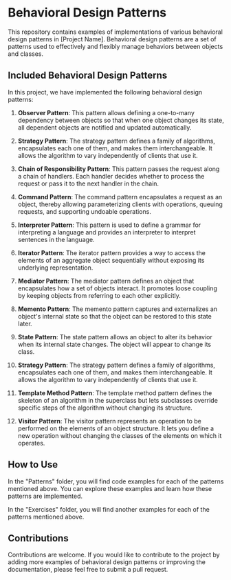 # Behavioral Design Patterns 

This repository contains examples of implementations of various behavioral design patterns in [Project Name]. Behavioral design patterns are a set of patterns used to effectively and flexibly manage behaviors between objects and classes.

## Included Behavioral Design Patterns

In this project, we have implemented the following behavioral design patterns:

1. **Observer Pattern**: This pattern allows defining a one-to-many dependency between objects so that when one object changes its state, all dependent objects are notified and updated automatically.

2. **Strategy Pattern**: The strategy pattern defines a family of algorithms, encapsulates each one of them, and makes them interchangeable. It allows the algorithm to vary independently of clients that use it.

3. **Chain of Responsibility Pattern**: This pattern passes the request along a chain of handlers. Each handler decides whether to process the request or pass it to the next handler in the chain.

4. **Command Pattern**: The command pattern encapsulates a request as an object, thereby allowing parameterizing clients with operations, queuing requests, and supporting undoable operations.

5. **Interpreter Pattern**: This pattern is used to define a grammar for interpreting a language and provides an interpreter to interpret sentences in the language.

6. **Iterator Pattern**: The iterator pattern provides a way to access the elements of an aggregate object sequentially without exposing its underlying representation.

7. **Mediator Pattern**: The mediator pattern defines an object that encapsulates how a set of objects interact. It promotes loose coupling by keeping objects from referring to each other explicitly.

8. **Memento Pattern**: The memento pattern captures and externalizes an object's internal state so that the object can be restored to this state later.

9. **State Pattern**: The state pattern allows an object to alter its behavior when its internal state changes. The object will appear to change its class.

10. **Strategy Pattern**: The strategy pattern defines a family of algorithms, encapsulates each one of them, and makes them interchangeable. It allows the algorithm to vary independently of clients that use it.

11. **Template Method Pattern**: The template method pattern defines the skeleton of an algorithm in the superclass but lets subclasses override specific steps of the algorithm without changing its structure.

12. **Visitor Pattern**: The visitor pattern represents an operation to be performed on the elements of an object structure. It lets you define a new operation without changing the classes of the elements on which it operates.

## How to Use

In the "Patterns" folder, you will find code examples for each of the patterns mentioned above. You can explore these examples and learn how these patterns are implemented.

In the "Exercises" folder, you will find another examples for each of the patterns mentioned above. 

## Contributions

Contributions are welcome. If you would like to contribute to the project by adding more examples of behavioral design patterns or improving the documentation, please feel free to submit a pull request.
